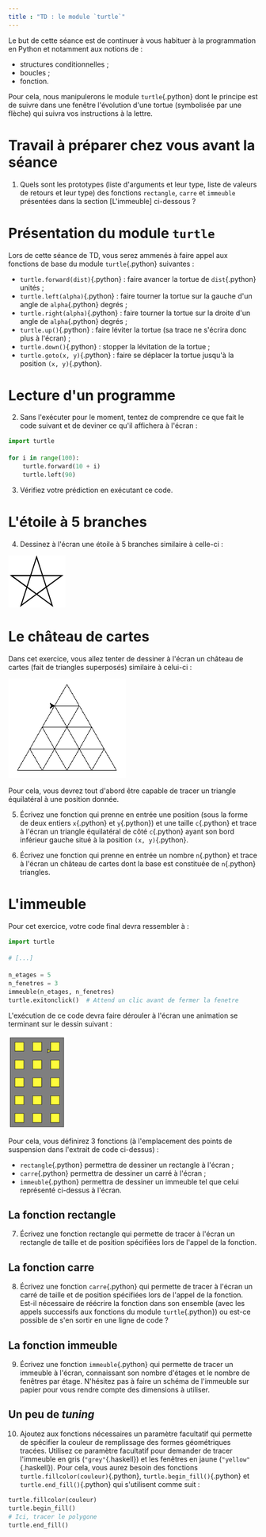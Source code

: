 ```yaml
---
title : "TD : le module `turtle`"
---
```


Le but de cette séance est de continuer à vous habituer à la programmation en Python et notamment aux notions de :

* structures conditionnelles ;
* boucles ;
* fonction.

Pour cela, nous manipulerons le module `turtle`{.python} dont le principe est de suivre dans une fenêtre l'évolution d'une tortue (symbolisée par une flèche) qui suivra vos instructions à la lettre.

# Travail à préparer chez vous avant la séance

1. Quels sont les prototypes (liste d'arguments et leur type, liste de valeurs de retours et leur type) des fonctions `rectangle`, `carre` et `immeuble` présentées dans la section [L'immeuble] ci-dessous ?

# Présentation du module `turtle`

Lors de cette séance de TD, vous serez ammenés à faire appel aux fonctions de base du module `turtle`{.python} suivantes :

* `turtle.forward(dist)`{.python} : faire avancer la tortue de `dist`{.python} unités ;
* `turtle.left(alpha)`{.python} : faire tourner la tortue sur la gauche d'un angle de `alpha`{.python} degrés ;
* `turtle.right(alpha)`{.python} : faire tourner la tortue sur la droite d'un angle de `alpha`{.python} degrés ;
* `turtle.up()`{.python} : faire léviter la tortue (sa trace ne s'écrira donc plus à l'écran) ;
* `turtle.down()`{.python} : stopper la lévitation de la tortue ;
* `turtle.goto(x, y)`{.python} : faire se déplacer la tortue jusqu'à la position `(x, y)`{.python}.

# Lecture d'un programme

2. Sans l'exécuter pour le moment, tentez de comprendre ce que fait le code suivant et de deviner ce qu'il affichera à l'écran :

```python
import turtle

for i in range(100):
    turtle.forward(10 + i)
    turtle.left(90)
```

3. Vérifiez votre prédiction en exécutant ce code.

# L'étoile à 5 branches

4. Dessinez à l'écran une étoile à 5 branches similaire à celle-ci :

![](img/star.png)

# Le château de cartes

Dans cet exercice, vous allez tenter de dessiner à l'écran un château de cartes (fait de triangles superposés) similaire à celui-ci :

![](img/pyramide.tiff)

Pour cela, vous devrez tout d'abord être capable de tracer un triangle équilatéral à une position donnée.

5. Écrivez une fonction qui prenne en entrée une position (sous la forme de deux entiers `x`{.python} et `y`{.python}) et une taille `c`{.python} et trace à l'écran un triangle équilatéral de côté `c`{.python} ayant son bord inférieur gauche situé à la position `(x, y)`{.python}.

6. Écrivez une fonction qui prenne en entrée un nombre `n`{.python} et trace à l'écran un château de cartes dont la base est constituée de `n`{.python} triangles.

# L'immeuble

Pour cet exercice, votre code final devra ressembler à :
```python
import turtle

# [...]

n_etages = 5
n_fenetres = 3
immeuble(n_etages, n_fenetres)
turtle.exitonclick()  # Attend un clic avant de fermer la fenetre
```

L'exécution de ce code devra faire dérouler à l'écran une animation se terminant sur le dessin suivant :

![](img/immeuble.png)

Pour cela, vous définirez 3 fonctions (à l'emplacement des points de suspension dans l'extrait de code ci-dessus) :

* `rectangle`{.python} permettra de dessiner un rectangle à l'écran ;
* `carre`{.python} permettra de dessiner un carré à l'écran ;
* `immeuble`{.python} permettra de dessiner un immeuble tel que celui représenté ci-dessus à l'écran.

## La fonction rectangle
7. Écrivez une fonction rectangle qui permette de tracer à l'écran un rectangle de taille et de position spécifiées lors de l'appel de la fonction.

## La fonction carre
8. Écrivez une fonction `carre`{.python} qui permette de tracer à l'écran un carré de taille et de position spécifiées lors de l'appel de la fonction.
Est-il nécessaire de réécrire la fonction dans son ensemble (avec les appels successifs aux fonctions du module `turtle`{.python}) ou est-ce possible de s'en sortir en une ligne de code ?

## La fonction immeuble
9. Écrivez une fonction `immeuble`{.python} qui permette de tracer un immeuble à l'écran, connaissant son nombre d'étages et le nombre de fenêtres par étage.
N'hésitez pas à faire un schéma de l'immeuble sur papier pour vous rendre compte des dimensions à utiliser.

## Un peu de _tuning_
10. Ajoutez aux fonctions nécessaires un paramètre facultatif qui permette de spécifier la couleur de remplissage des formes géométriques tracées.
Utilisez ce paramètre facultatif pour demander de tracer l'immeuble en gris (`"grey"`{.haskell}) et les fenêtres en jaune (`"yellow"`{.haskell}).
Pour cela, vous aurez besoin des fonctions `turtle.fillcolor(couleur)`{.python}, `turtle.begin_fill()`{.python} et `turtle.end_fill()`{.python} qui s'utilisent comme suit :
```python
turtle.fillcolor(couleur)
turtle.begin_fill()
# Ici, tracer le polygone
turtle.end_fill()
```
